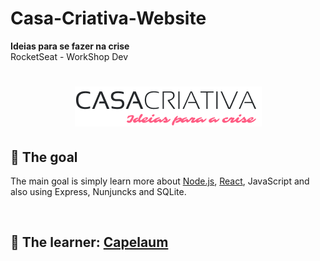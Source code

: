 # Casa-Criativa-Website

<b>Ideias para se fazer na crise </b> <br>
RocketSeat - WorkShop Dev 

<h1 align="center">
  <a href="#" title="Casa Criativa">
    <img src="public/WS Logo.png" alt="Casa Criativa Logo"/>
  </a>
</h1>

## :dart: The goal

The main goal is simply learn more about [Node.js][1], [React][2], JavaScript and also using Express, Nunjuncks and SQLite.

<br>

## :bow: The learner: [Capelaum][3]

<br>

[1]: https://nodejs.org/en/
[2]: https://reactjs.org/
[3]: https://github.com/capelaum

